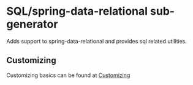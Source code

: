# SQL/spring-data-relational sub-generator

Adds support to spring-data-relational and provides sql related utilities.

## Customizing

Customizing basics can be found at [Customizing](../app/README.md#customizing)
